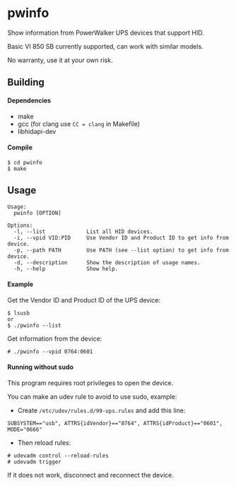 # pwinfo

Show information from PowerWalker UPS devices that support HID.

Basic VI 850 SB currently supported, can work with similar models.

No warranty, use it at your own risk.

## Building

#### Dependencies

* make
* gcc (for clang use `CC = clang` in Makefile)
* libhidapi-dev

#### Compile

```
$ cd pwinfo
$ make
```

## Usage

```
Usage:
  pwinfo [OPTION]

Options:
  -l, --list             List all HID devices.
  -i, --vpid VID:PID     Use Vendor ID and Product ID to get info from device.
  -p, --path PATH        Use PATH (see --list option) to get info from device.
  -d, --description      Show the description of usage names.
  -h, --help             Show help.
```

#### Example

Get the Vendor ID and Product ID of the UPS device:

```
$ lsusb
or
$ ./pwinfo --list
```

Get information from the device:

```
# ./pwinfo --vpid 0764:0601
```

#### Running without sudo

This program requires root privileges to open the device.

You can make an udev rule to avoid to use sudo, example:

* Create `/etc/udev/rules.d/99-ups.rules` and add this line:

```
SUBSYSTEM=="usb", ATTRS{idVendor}=="0764", ATTRS{idProduct}=="0601", MODE="0666"
```

* Then reload rules:

```
# udevadm control --reload-rules
# udevadm trigger
```

If it does not work, disconnect and reconnect the device.
